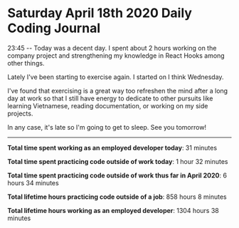 # Saturday April 18th 2020 Daily Coding Journal

23:45 -- Today was a decent day. I spent about 2 hours working on the company project and strengthening my knowledge in React Hooks among other things.

Lately I've been starting to exercise again. I started on I think Wednesday.

I've found that exercising is a great way too refreshen the mind after a long day at work so that I still have energy to dedicate to other pursuits like learning Vietnamese, reading documentation, or working on my side projects.

In any case, it's late so I'm going to get to sleep. See you tomorrow!
___
**Total time spent working as an employed developer today**: 31 minutes

**Total time spent practicing code outside of work today**: 1 hour 32 minutes

**Total time spent practicing code outside of work thus far in April 2020**: 6 hours 34 minutes

**Total lifetime hours practicing code outside of a job**: 858 hours 8 minutes

**Total lifetime hours working as an employed developer**: 1304 hours 38 minutes
